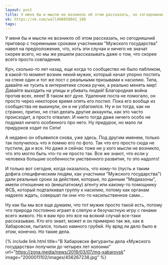 ```yaml
---
layout: post
title: У меня бы и мысли не возникло об этом рассказать, но сегодняшний приговор с тюремными сроками участникам...
vk: https://vk.com/wall498858042_188
tags:
---
```

У меня бы и мысли не возникло об этом рассказать, но сегодняшний приговор с тюремными сроками участникам "Мужского государства" навел на предположение, что, хоть эти случаи и ничего не значат скорее всего, но мы же решили рассказывать даже о том, что скорее всего просто совпадения.

Крч, сколько-то лет назад, еще когда то сообщество не было пабликом, в какой-то момент возник некий мужик, который начал упорно постить на стене один и тот же пост с реальными призывами к насилию. Типа, давайте не тусить в интернетике сложа ручки, а реально менять мир! Давайте выходить на улицы и убивать людей! Благородная война против всех, ееее! В таком вот духе. Удаление поста не помогало, он просто через некоторое время опять его постил. Пока его вообще из сообщества не выкинули, он и не узбагоился. Ну и он тогда, как ни странно, притих, не стал делать другие аккаунты, как это часто происходит, а просто отвалил. И никто тогда даже ничего особо не подумал ничего особенного про него. Ну придурок, но мало ли придурков ходит по Сети! 

А недавно он объявился снова, уже здесь. Под другим именем, только так получилось что я помню его по фото. Так что его просто сюда не пустили, да и все. Но даже и сейчас тоже ни у кого мысли не возникло, что это могло быть что-то не просто так. Все же знают, что если у человека большие особенности умственного развития, то это надолго! 

И только вот сегодня, когда оказалось, что кому-то (пусть и таким дофига специфическим людям, как участники "Мужского государства") дали реальные сроки за действия, которые, по данным "Медиазоны", имели отношение ко (внештатному) агенту или какому-то помощнику ФСБ, который подталкивал группу к насилию, потому как органам надоело ждать, совершат ли они что-то насильственное сами... 

Ну как бы мы все еще думаем, что тот мужик просто такой есть, потому что природа постоянно играет в слепую и безучастную игру с генами всего живого. Но я вам про это все на всякий случай все-таки рассказываю. Кто его знает, может и он примерно так же, как в Хабаровске, пытался, только намного грубей. Ну вряд ли дело было в этом, конечно. Но такие дела.

{% include link.html title="В Хабаровске фигуранты дела «Мужского государства» получили до четырех лет колонии" url="https://zona.media/news/2019/03/07/mg-xabarovsk" image="2000011102/images/456267238.jpg" %}
